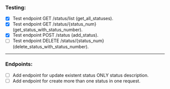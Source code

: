 ### Testing:

- [x] Test endpoint GET /status/list (get_all_statuses).
- [x] Test endpoint GET /status/{status_num} (get_status_with_status_number).
- [x] Test endpoint POST /status (add_status).
- [ ] Test endpoint DELETE /status/{status_num} (delete_status_with_status_number).

---

### Endpoints:

- [ ] Add endpoint for update existent status ONLY status description.
- [ ] Add endpoint for create more than one status in one request.